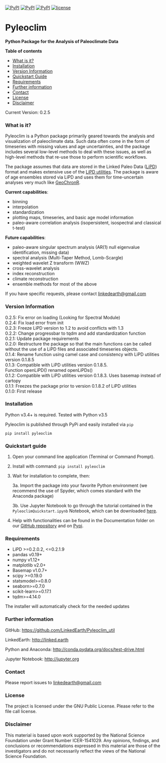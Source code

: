 [![PyPI](https://img.shields.io/pypi/dm/pyleoclim.svg)](https://pypi.python.org/pypi/Pyleoclim)
[![PyPI](https://img.shields.io/pypi/v/pyleoclim.svg)]()
[![PyPI](https://img.shields.io/badge/python-3.5-yellow.svg)]()
[![license](https://img.shields.io/github/license/linkedearth/Pyleoclim_util.svg)]()

# Pyleoclim

**Python Package for the Analysis of Paleoclimate Data**

**Table of contents**

* [What is it?](#what)
* [Installation](#install)
* [Version Information](#version)
* [Quickstart Guide](#quickstart)
* [Requirements](#req)
* [Further information](#further_info)
* [Contact](#contact)
* [License](#license)
* [Disclaimer](#disclaimer)

Current Version: 0.2.5

### <a name = "what">What is it?</a>

Pyleoclim is a Python package primarily geared towards the analysis and visualization of paleoclimate data. Such data often come in the form of timeseries with missing values and age uncertainties, and the package includes several low-level methods to deal with these issues, as well as high-level methods that re-use those to perform scientific workflows.

The package assumes that data are stored in the Linked Paleo Data ([LiPD](http://www.clim-past.net/12/1093/2016/)) format and makes extensive use of the [LiPD utilities](http://nickmckay.github.io/LiPD-utilities/). The package is aware of age ensembles stored via LiPD and uses them for time-uncertain analyses very much like [GeoChronR](http://nickmckay.github.io/GeoChronR/).

**Current capabilities**:
 - binning
 - interpolation
 - standardization
 - plotting maps, timeseries, and basic age model information
 - paleo-aware correlation analysis (isopersistent, isospectral and classical t-test)

**Future capabilities**:
 - paleo-aware singular spectrum analysis (AR(1) null eigenvalue identification, missing data)
 - spectral analysis (Multi-Taper Method, Lomb-Scargle)
 - weighted wavelet Z transform (WWZ)
 - cross-wavelet analysis
 - index reconstruction
 - climate reconstruction
 - ensemble methods for most of the above

 If you have specific requests, please contact linkedearth@gmail.com

### <a name = "version">Version Information</a>
0.2.5: Fix error on loading (Looking for Spectral Module)  
0.2.4: Fix load error from init  
0.2.3: Freeze LiPD version to 1.2 to avoid conflicts with 1.3  
0.2.2: Change progressbar to tqdm and add standardization function  
0.2.1: Update package requirements  
0.2.0: Restructure the package so that the main functions can be called without the use of a LiPD files and associated timeseries objects.  
0.1.4: Rename function using camel case and consistency with LiPD utilities version 0.1.8.5  
0.1.3: Compatible with LiPD utilities version 0.1.8.5.  
Function openLiPD() renamed openLiPDs()  
0.1.2: Compatible with LiPD utilities version 0.1.8.3. Uses basemap instead of cartopy  
0.1.1: Freezes the package prior to version 0.1.8.2 of LiPD utilities  
0.1.0: First release  

### <a name = "install"> Installation </a>

Python v3.4+ is required. Tested with Python v3.5

Pyleoclim is published through PyPi and easily installed via `pip`
```
pip install pyleoclim
```

### <a name ="quickstart"> Quickstart guide </a>

1. Open your command line application (Terminal or Command Prompt).

2. Install with command: `pip install pyleoclim`

3. Wait for installation to complete, then:

    3a. Import the package into your favorite Python environment (we recommend the use of Spyder, which comes standard with the Anaconda package)

    3b. Use Jupyter Notebook to go through the tutorial contained in the `PyleoclimQuickstart.ipynb` Notebook, which can be downloaded [here](https://github.com/LinkedEarth/Pyleoclim_util/tree/master/Example).

4. Help with functionalities can be found in the Documentation folder on our [GitHub repository](https://github.com/LinkedEarth/Pyleoclim_util/Pyleoclim_Documentation.pdf)
and on [Pypi](https://pythonhosted.org/pyleoclim/).

### <a name="req">Requirements</a>

- LiPD >=0.2.0.2, <=0.2.1.9
- pandas v0.19+
- numpy v1.12+
- matplotlib v2.0+
- Basemap v1.0.7+
- scipy >=0.19.0
- statsmodel>=0.8.0
- seaborn>=0.7.0
- scikit-learn>=0.17.1
- tqdm>=4.14.0

The installer will automatically check for the needed updates

### <a name="further_info">Further information</a>

GitHub: https://github.com/LinkedEarth/Pyleoclim_util

LinkedEarth: http://linked.earth

Python and Anaconda: http://conda.pydata.org/docs/test-drive.html

Jupyter Notebook: http://jupyter.org

### <a name = "contact"> Contact </a>

Please report issues to <linkedearth@gmail.com>

### <a name ="license"> License </a>

The project is licensed under the GNU Public License. Please refer to the file call license.

### <a name = "disclaimer"> Disclaimer </a>

This material is based upon work supported by the National Science Foundation under Grant Number ICER-1541029. Any opinions, findings, and conclusions or recommendations expressed in this material are those of the investigators and do not necessarily reflect the views of the National Science Foundation.
